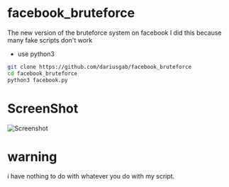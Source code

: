 # facebook_bruteforce
The new version of the bruteforce system on facebook I did this because many fake scripts don't work 
* use python3 
```sh
git clone https://github.com/dariusgab/facebook_bruteforce 
cd facebook_bruteforce 
python3 facebook.py 
```
# ScreenShot
![Screenshot](https://github.com/dariusgab/facebook_bruteforce/raw/main/IMG_1652645174941.jpg)
# warning
i have nothing to do with whatever you do with my script.
